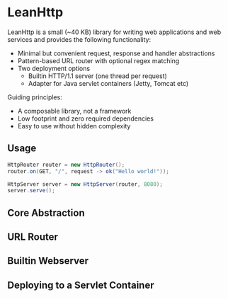 LeanHttp
======

LeanHttp is a small (~40 KB) library for writing web applications and
web services and provides the following functionality:

* Minimal but convenient request, response and handler abstractions
* Pattern-based URL router with optional regex matching
* Two deployment options
  * Builtin HTTP/1.1 server (one thread per request)
  * Adapter for Java servlet containers (Jetty, Tomcat etc)

Guiding principles:

* A composable library, not a framework
* Low footprint and zero required dependencies
* Easy to use without hidden complexity


Usage
-----

```java
HttpRouter router = new HttpRouter();
router.on(GET, "/", request -> ok("Hello world!"));

HttpServer server = new HttpServer(router, 8080);
server.serve();
```

Core Abstraction
----------------

URL Router
----------

Builtin Webserver
-----------------

Deploying to a Servlet Container
--------------------------------

